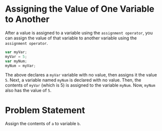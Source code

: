 # Assigning the Value of One Variable to Another
After a value is assigned to a variable using the ```assignment operator```, you can assign the value of that variable to another variable using the ```assignment operator```.
```javascript
var myVar;
myVar = 5;
var myNum;
myNum = myVar;
```
The above declares a ```myVar``` variable with no value, then assigns it the value ```5```. Next, a variable named ```myNum``` is declared with no value. Then, the contents of ```myVar``` (which is 5) is assigned to the variable ```myNum```. Now, ```myNum``` also has the value of ```5```.

# Problem Statement
Assign the contents of ```a``` to variable ```b```.


